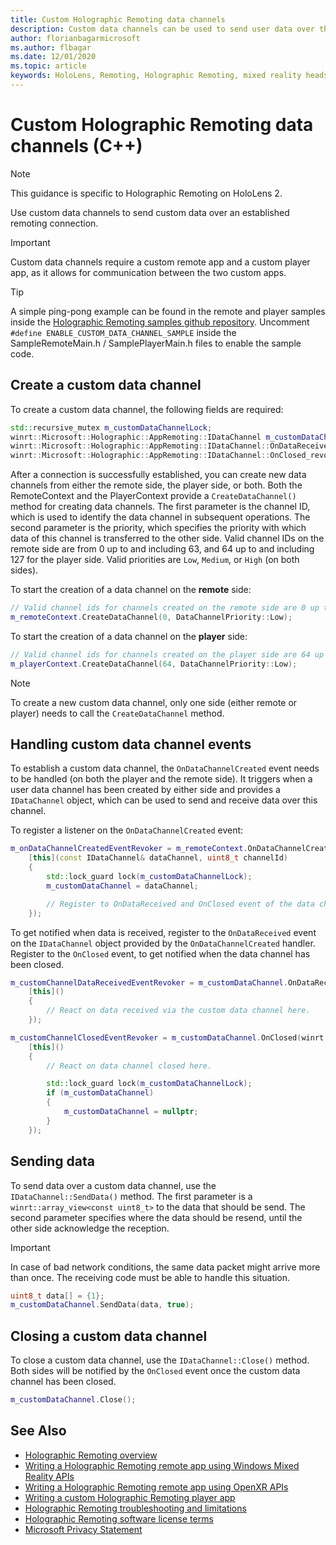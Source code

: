 ```yaml
---
title: Custom Holographic Remoting data channels
description: Custom data channels can be used to send user data over the already established Holographic Remoting connection.
author: florianbagarmicrosoft
ms.author: flbagar
ms.date: 12/01/2020
ms.topic: article
keywords: HoloLens, Remoting, Holographic Remoting, mixed reality headset, windows mixed reality headset, virtual reality headset, data channels
---
```


# Custom Holographic Remoting data channels (C++)

>[!NOTE]
>This guidance is specific to Holographic Remoting on HoloLens 2.

Use custom data channels to send custom data over an established remoting connection.

>[!IMPORTANT]
>Custom data channels require a custom remote app and a custom player app, as it allows for communication between the two custom apps.

>[!TIP]
>A simple ping-pong example can be found in the remote and player samples inside the [Holographic Remoting samples github repository](https://github.com/microsoft/MixedReality-HolographicRemoting-Samples). Uncomment ```#define ENABLE_CUSTOM_DATA_CHANNEL_SAMPLE``` inside the SampleRemoteMain.h / SamplePlayerMain.h files to enable the sample code.


## Create a custom data channel


To create a custom data channel, the following fields are required:
```cpp
std::recursive_mutex m_customDataChannelLock;
winrt::Microsoft::Holographic::AppRemoting::IDataChannel m_customDataChannel = nullptr;
winrt::Microsoft::Holographic::AppRemoting::IDataChannel::OnDataReceived_revoker m_customChannelDataReceivedEventRevoker;
winrt::Microsoft::Holographic::AppRemoting::IDataChannel::OnClosed_revoker m_customChannelClosedEventRevoker;
```

After a connection is successfully established, you can create new data channels from either the remote side, the player side, or both. Both the RemoteContext and the PlayerContext provide a ```CreateDataChannel()``` method for creating data channels. The first parameter is the channel ID, which is used to identify the data channel in subsequent operations. The second parameter is the priority, which specifies the priority with which data of this channel is transferred to the other side. Valid channel IDs on the remote side are from 0 up to and including 63, and 64 up to and including 127 for the player side. Valid priorities are ```Low```, ```Medium```, or ```High``` (on both sides).

To start the creation of a data channel on the **remote** side:
```cpp
// Valid channel ids for channels created on the remote side are 0 up to and including 63
m_remoteContext.CreateDataChannel(0, DataChannelPriority::Low);
```

To start the creation of a data channel on the **player** side:
```cpp
// Valid channel ids for channels created on the player side are 64 up to and including 127
m_playerContext.CreateDataChannel(64, DataChannelPriority::Low);
```

>[!NOTE]
>To create a new custom data channel, only one side (either remote or player) needs to call the ```CreateDataChannel``` method.

## Handling custom data channel events

To establish a custom data channel, the ```OnDataChannelCreated``` event needs to be handled (on both the player and the remote side). It triggers when a user data channel has been created by either side and provides a ```IDataChannel``` object, which can be used to send and receive data over this channel.

To register a listener on the ```OnDataChannelCreated``` event:
```cpp
m_onDataChannelCreatedEventRevoker = m_remoteContext.OnDataChannelCreated(winrt::auto_revoke,
    [this](const IDataChannel& dataChannel, uint8_t channelId)
    {
        std::lock_guard lock(m_customDataChannelLock);
        m_customDataChannel = dataChannel;

        // Register to OnDataReceived and OnClosed event of the data channel here, see below...
    });
```

To get notified when data is received, register to the ```OnDataReceived``` event on the ```IDataChannel``` object provided by the ```OnDataChannelCreated``` handler. Register to the ```OnClosed``` event, to get notified when the data channel has been closed.

```cpp
m_customChannelDataReceivedEventRevoker = m_customDataChannel.OnDataReceived(winrt::auto_revoke, 
    [this]()
    {
        // React on data received via the custom data channel here.
    });

m_customChannelClosedEventRevoker = m_customDataChannel.OnClosed(winrt::auto_revoke,
    [this]()
    {
        // React on data channel closed here.

        std::lock_guard lock(m_customDataChannelLock);
        if (m_customDataChannel)
        {
            m_customDataChannel = nullptr;
        }
    });
```

## Sending data

To send data over a custom data channel, use the ```IDataChannel::SendData()``` method. The first parameter is a ```winrt::array_view<const uint8_t>``` to the data that should be send. The second parameter specifies where the data should be resend, until the other side acknowledge the reception. 

>[!IMPORTANT]
>In case of bad network conditions, the same data packet might arrive more than once. The receiving code must be able to handle this situation.

```cpp
uint8_t data[] = {1};
m_customDataChannel.SendData(data, true);
```

## Closing a custom data channel

To close a custom data channel, use the ```IDataChannel::Close()``` method. Both sides will be notified by the ```OnClosed``` event once the custom data channel has been closed.

```cpp
m_customDataChannel.Close();
```

## See Also
* [Holographic Remoting overview](holographic-remoting-overview.md)
* [Writing a Holographic Remoting remote app using Windows Mixed Reality APIs](holographic-remoting-create-remote-wmr.md)
* [Writing a Holographic Remoting remote app using OpenXR APIs](holographic-remoting-create-remote-openxr.md)
* [Writing a custom Holographic Remoting player app](holographic-remoting-create-player.md)
* [Holographic Remoting troubleshooting and limitations](holographic-remoting-troubleshooting.md)
* [Holographic Remoting software license terms](/legal/mixed-reality/microsoft-holographic-remoting-software-license-terms)
* [Microsoft Privacy Statement](https://go.microsoft.com/fwlink/?LinkId=521839)